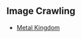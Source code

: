 ## Image Crawling

- [Metal Kingdom](https://github.com/mincloud1501/Python/blob/master/Image_Crawling/webImageCrawling3.py)